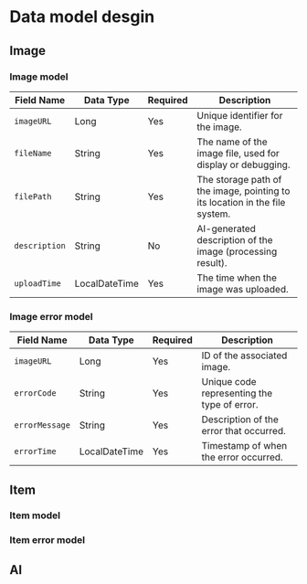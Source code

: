 # Data model desgin
## Image
### Image model

| Field Name    | Data Type     | Required | Description                                                                 |
|---------------|---------------|----------|-----------------------------------------------------------------------------|
| `imageURL`    | Long          | Yes      | Unique identifier for the image.                                            |
| `fileName`    | String        | Yes      | The name of the image file, used for display or debugging.                  |
| `filePath`    | String        | Yes      | The storage path of the image, pointing to its location in the file system. |
| `description` | String        | No       | AI-generated description of the image (processing result).                  |
| `uploadTime`  | LocalDateTime | Yes      | The time when the image was uploaded.                                       |

### Image error model

| Field Name     | Data Type     | Required | Description                                 |
|----------------|---------------|----------|---------------------------------------------|
| `imageURL`     | Long          | Yes      | ID of the associated image.                 |
| `errorCode`    | String        | Yes      | Unique code representing the type of error. |
| `errorMessage` | String        | Yes      | Description of the error that occurred.     |
| `errorTime`    | LocalDateTime | Yes      | Timestamp of when the error occurred.       |

## Item
### Item model

### Item error model

## AI